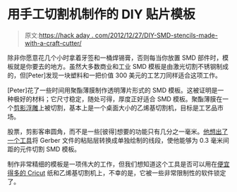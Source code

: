 # 用手工切割机制作的 DIY 贴片模板

> 原文:[https://hack aday . com/2012/12/27/DIY-SMD-stencils-made-with-a-craft-cutter/](https://hackaday.com/2012/12/27/diy-smd-stencils-made-with-a-craft-cutter/)

除非你愿意花几个小时拿着牙签和一桶焊锡膏，否则每当你放置 SMD 部件时，模板就是你要去的地方。虽然大多数商业和工业 SMD 模板是由激光切割不锈钢制成的，但[Peter]发现一块塑料和一把价值 300 美元的工艺刀同样适合这项工作。

[Peter]花了一些时间用聚酯薄膜制作透明薄片形式的 SMD 模板。这被证明是一种极好的材料；它尺寸稳定，随处可得，厚度正好适合 SMD 模板。聚酯薄膜在一个[剪影浮雕](http://silhouetteamerica.com/silhouetteCameo.aspx)上被切割，基本上是一个桌面大小的乙烯基切割机，目标是工艺品市场。

股票，剪影客串圆角，而不是一些[彼得]想要的功能只有几分之一毫米。[他想出了一个工具](https://github.com/pmonta/gerber2graphtec)将 Gerber 文件的粘贴层转换成单独绘制的线段，使他能够为 0.3 毫米间距的元件切割 SMD 模板。

制作非常精细的模板是一项伟大的工作，但我们想知道这个工具是否可以用在[便宜得多的 Cricut](http://www.cricut.com/home/) 纸和乙烯基切割机上，不幸的是，它被一些非常限制性的软件锁定了。